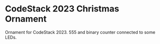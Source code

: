 # CodeStack 2023 Christmas Ornament
 Ornament for CodeStack 2023. 555 and binary counter connected to some LEDs.
